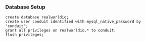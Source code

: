 ### Database Setup

```mysql
create database realworldio;
create user conduit identified with mysql_native_password by 'conduit';
grant all privileges on realworldio.* to conduit;
flush privileges;
```